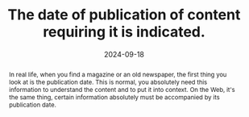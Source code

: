 ---
N: '6'
Rubrique: Contents
title: The date of publication of content requiring it is indicated. 
abstract: In real life, when you find a magazine or an old newspaper, the first thing you look at is the publication date. This is normal, you absolutely need this information to understand the content and to put it into context. On the Web, it's the same thing, certain information absolutely must be accompanied by its publication date.
categories: ["Contents"]
agrege: O4006-E005
opquast: '4 006'
indiceebook: '005'
description: "Rule n° 005"
before: "004"
weight: "005"
after: "006"
actif: '1'
layout: rules
date: 2024-09-18
tags: []
objectif: [
    "Allow the user to put the information into context.",
    "Building confidence in information and facilitating citations."
    ]
Meo: ["Associate each content that requires it (article, news, product, etc.) with its displayed publication date."]
Controle: ["Check that the content that requires it is all associated with a displayed publication date."
]
epubcheck: 
ace: 
humancheck: true
Source: ["Opquast"]
Referentiel: [""]
steps: ["Conception"]
---